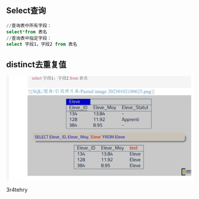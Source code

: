 ## Select查询

```sql
//查询表中所有字段：
select*from 表名
//查询表中指定字段：
select 字段1，字段2 from 表名
```

## distinct去重复值
![|500](SQL/图库/Pasted%20image%2020230220011712.png)

3r4tehry